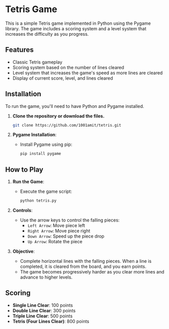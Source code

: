 # Tetris Game

This is a simple Tetris game implemented in Python using the Pygame library. The game includes a scoring system and a level system that increases the difficulty as you progress.

## Features

- Classic Tetris gameplay
- Scoring system based on the number of lines cleared
- Level system that increases the game's speed as more lines are cleared
- Display of current score, level, and lines cleared

## Installation

To run the game, you'll need to have Python and Pygame installed.
1. **Clone the repository or download the files.**

    ```bash
    git clone https://github.com/1001amit/tetris.git
    ```



2. **Pygame Installation**:
   - Install Pygame using pip:
     ```sh
     pip install pygame
     ```

## How to Play

1. **Run the Game**:
   - Execute the game script:
     ```sh
     python tetris.py
     ```

2. **Controls**:
   - Use the arrow keys to control the falling pieces:
     - `Left Arrow`: Move piece left
     - `Right Arrow`: Move piece right
     - `Down Arrow`: Speed up the piece drop
     - `Up Arrow`: Rotate the piece

3. **Objective**:
   - Complete horizontal lines with the falling pieces. When a line is completed, it is cleared from the board, and you earn points.
   - The game becomes progressively harder as you clear more lines and advance to higher levels.

## Scoring

- **Single Line Clear**: 100 points
- **Double Line Clear**: 300 points
- **Triple Line Clear**: 500 points
- **Tetris (Four Lines Clear)**: 800 points





